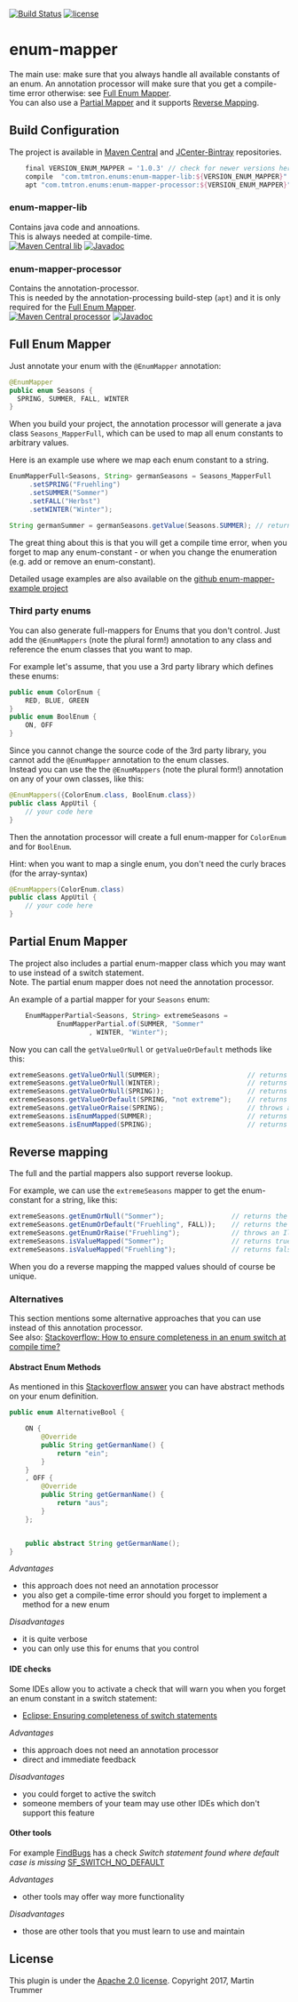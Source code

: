
[![Build Status](https://travis-ci.org/tmtron/enum-mapper.svg?label=travis)](https://travis-ci.org/tmtron/enum-mapper/builds)
[![license](https://img.shields.io/github/license/tmtron/enum-mapper.svg?maxAge=2592000)](https://raw.githubusercontent.com/tmtron/enum-mapper/master/LICENSE)  

# enum-mapper
The main use: make sure that you always handle all available constants of an enum. An annotation processor will
 make sure that you get a compile-time error otherwise: see [Full Enum Mapper](#full-enum-mapper).  
You can also use a [Partial Mapper](#partial-enum-mapper) and it supports [Reverse Mapping](#reverse-mapping).

## Build Configuration

The project is available in [Maven Central](https://search.maven.org/#search%7Cga%7C1%7Cg%3A%22com.tmtron.enums%22) and 
 [JCenter-Bintray](https://bintray.com/tmtron/maven/com.tmtron.enum-mapper) repositories.
  
```gradle
    final VERSION_ENUM_MAPPER = '1.0.3' // check for newer versions here: https://goo.gl/LSP1fv
    compile  "com.tmtron.enums:enum-mapper-lib:${VERSION_ENUM_MAPPER}"
    apt "com.tmtron.enums:enum-mapper-processor:${VERSION_ENUM_MAPPER}"
```
### enum-mapper-lib 
Contains java code and annoations.  
This is always needed at compile-time.  
[![Maven Central lib](https://img.shields.io/maven-central/v/com.tmtron.enums/enum-mapper-lib.svg?maxAge=864000)](https://maven-badges.herokuapp.com/maven-central/com.tmtron.enums/enum-mapper-lib) [![Javadoc](https://javadoc-emblem.rhcloud.com/doc/com.tmtron.enums/enum-mapper-lib/badge.svg?maxAge=864000)](http://www.javadoc.io/doc/com.tmtron.enums/enum-mapper-lib/) 
 
### enum-mapper-processor  
Contains the annotation-processor.  
This is needed by the annotation-processing build-step (`apt`) and it is only required for the [Full Enum Mapper](#full-enum-mapper).  
 [![Maven Central processor](https://img.shields.io/maven-central/v/com.tmtron.enums/enum-mapper-processor.svg?maxAge=864000)](https://maven-badges.herokuapp.com/maven-central/com.tmtron.enums/enum-mapper-processor) [![Javadoc](https://javadoc-emblem.rhcloud.com/doc/com.tmtron.enums/enum-mapper-processor/badge.svg?maxAge=864000)](http://www.javadoc.io/doc/com.tmtron.enums/enum-mapper-processor/) 

## Full Enum Mapper

Just annotate your enum with the `@EnumMapper` annotation:
```java
@EnumMapper
public enum Seasons {
  SPRING, SUMMER, FALL, WINTER
}
```

When you build your project, the annotation processor will generate a java class `Seasons_MapperFull`, 
which can be used to map all enum constants to arbitrary values.

Here is an example use where we map each enum constant to a string. 
```java
EnumMapperFull<Seasons, String> germanSeasons = Seasons_MapperFull
     .setSPRING("Fruehling")
     .setSUMMER("Sommer")
     .setFALL("Herbst")
     .setWINTER("Winter");

String germanSummer = germanSeasons.getValue(Seasons.SUMMER); // returns "Sommer"
```

The great thing about this is that you will get a compile time error, when you
forget to map any enum-constant - or when you change the enumeration (e.g. add or remove an enum-constant).

Detailed usage examples are also available on the [github enum-mapper-example project](
https://github.com/tmtron/enum-mapper-example)

### Third party enums
You can also generate full-mappers for Enums that you don't control. Just add the `@EnumMappers` 
(note the plural form!) annotation to any class and reference the enum classes that you want to map.
 
For example let's assume, that you use a 3rd party library which defines these enums:
```java
public enum ColorEnum {
    RED, BLUE, GREEN
}
public enum BoolEnum {
    ON, OFF
}
```

Since you cannot change the source code of the 3rd party library, you cannot add the `@EnumMapper` annotation
to the enum classes.  
Instead you can use the the `@EnumMappers` (note the plural form!) annotation on any of your own classes, like this:
```java
@EnumMappers({ColorEnum.class, BoolEnum.class})
public class AppUtil {
    // your code here
}
``` 
Then the annotation processor will create a full enum-mapper for `ColorEnum` and for `BoolEnum`.

Hint: when you want to map a single enum, you don't need the curly braces (for the array-syntax)  
```java
@EnumMappers(ColorEnum.class)
public class AppUtil {
    // your code here
}
``` 

## Partial Enum Mapper
The project also includes a partial enum-mapper class which you may want to use instead of a switch statement.    
Note. The partial enum mapper does not need the annotation processor.

An example of a partial mapper for your `Seasons` enum:
```java
    EnumMapperPartial<Seasons, String> extremeSeasons =
            EnumMapperPartial.of(SUMMER, "Sommer"
                    , WINTER, "Winter");
```
Now you can call the `getValueOrNull` or `getValueOrDefault` methods like this:
```java
extremeSeasons.getValueOrNull(SUMMER);                      // returns "Sommer"
extremeSeasons.getValueOrNull(WINTER);                      // returns "Winter"
extremeSeasons.getValueOrNull(SPRING));                     // returns null
extremeSeasons.getValueOrDefault(SPRING, "not extreme");    // returns "not extreme"
extremeSeasons.getValueOrRaise(SPRING);                     // throws an IllegalArgumentException
extremeSeasons.isEnumMapped(SUMMER);                        // returns true
extremeSeasons.isEnumMapped(SPRING);                        // returns false
```

## Reverse mapping
The full and the partial mappers also support reverse lookup.

For example, we can use the `extremeSeasons` mapper to get the enum-constant for a string, like this:
```java
extremeSeasons.getEnumOrNull("Sommer");                 // returns the enum-constant SUMMER
extremeSeasons.getEnumOrDefault("Fruehling", FALL));    // returns the enum-constant FALL
extremeSeasons.getEnumOrRaise("Fruehling");             // throws an IllegalArgumentException 
extremeSeasons.isValueMapped("Sommer");                 // returns true
extremeSeasons.isValueMapped("Fruehling");              // returns false
``` 
When you do a reverse mapping the mapped values should of course be unique.

### Alternatives
This section mentions some alternative approaches that you can use instead of this annotation processor.  
See also: [Stackoverflow: How to ensure completeness in an enum switch at compile time?](https://stackoverflow.com/questions/16797529/how-to-ensure-completeness-in-an-enum-switch-at-compile-time)

#### Abstract Enum Methods 
As mentioned in this [Stackoverflow answer](https://stackoverflow.com/a/16798500/6287240) 
you can have abstract methods on your enum definition. 
```java
public enum AlternativeBool {

    ON {
        @Override
        public String getGermanName() {
            return "ein";
        }
    }
    , OFF {
        @Override
        public String getGermanName() {
            return "aus";
        }
    };


    public abstract String getGermanName();
}
```

*Advantages* 
* this approach does not need an annotation processor
* you also get a compile-time error should you forget to implement a method for a new enum

*Disadvantages*
* it is quite verbose
* you can only use this for enums that you control

#### IDE checks
Some IDEs allow you to activate a check that will warn you when you forget an enum constant in a switch statement:
* [Eclipse: Ensuring completeness of switch statements](http://help.eclipse.org/kepler/index.jsp?topic=%2Forg.eclipse.jdt.doc.user%2Ftasks%2Ftask-ensuring_switch_completeness.htm)

*Advantages* 
* this approach does not need an annotation processor
* direct and immediate feedback

*Disadvantages*
* you could forget to active the switch 
* someone members of your team may use other IDEs which don't support this feature

#### Other tools 
For example [FindBugs](http://findbugs.sourceforge.net/) has a check *Switch statement found where default case is missing* 
[SF_SWITCH_NO_DEFAULT](http://findbugs.sourceforge.net/bugDescriptions.html#SF_SWITCH_NO_DEFAULT)

*Advantages*
* other tools may offer way more functionality

*Disadvantages*
* those are other tools that you must learn to use and maintain 


## License
This plugin is under the [Apache 2.0 license](http://www.apache.org/licenses/LICENSE-2.0.html). Copyright 2017, Martin Trummer
